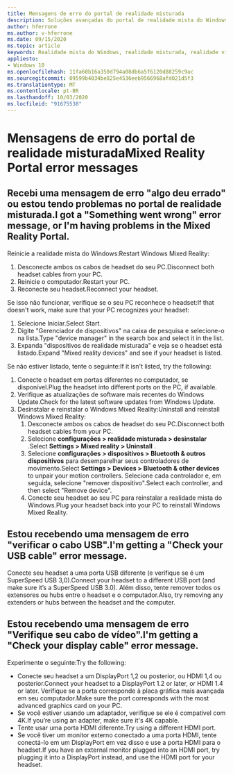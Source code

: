 ```yaml
---
title: Mensagens de erro do portal de realidade misturada
description: Soluções avançadas do portal de realidade mista do Windows para solução de problemas que vão além da nossa documentação de suporte padrão do consumidor.
author: hferrone
ms.author: v-hferrone
ms.date: 09/15/2020
ms.topic: article
keywords: Realidade mista do Windows, realidade misturada, realidade virtual, VR, MR, solução de problemas, erros, ajuda, suporte, portal de realidade misturada
appliesto:
- Windows 10
ms.openlocfilehash: 11fa60b16a350d794a08db6a5f6120d88259c9ac
ms.sourcegitcommit: 09599b4034be825e4536eeb9566968afd021d5f3
ms.translationtype: MT
ms.contentlocale: pt-BR
ms.lasthandoff: 10/03/2020
ms.locfileid: "91675538"
---
```

# <a name="mixed-reality-portal-error-messages"></a><span data-ttu-id="b1752-104">Mensagens de erro do portal de realidade misturada</span><span class="sxs-lookup"><span data-stu-id="b1752-104">Mixed Reality Portal error messages</span></span>

## <a name="i-got-a-something-went-wrong-error-message-or-im-having-problems-in-the-mixed-reality-portal"></a><span data-ttu-id="b1752-105">Recebi uma mensagem de erro "algo deu errado" ou estou tendo problemas no portal de realidade misturada.</span><span class="sxs-lookup"><span data-stu-id="b1752-105">I got a "Something went wrong" error message, or I'm having problems in the Mixed Reality Portal.</span></span>

<span data-ttu-id="b1752-106">Reinicie a realidade mista do Windows:</span><span class="sxs-lookup"><span data-stu-id="b1752-106">Restart Windows Mixed Reality:</span></span>
1. <span data-ttu-id="b1752-107">Desconecte ambos os cabos de headset do seu PC.</span><span class="sxs-lookup"><span data-stu-id="b1752-107">Disconnect both headset cables from your PC.</span></span>
2. <span data-ttu-id="b1752-108">Reinicie o computador.</span><span class="sxs-lookup"><span data-stu-id="b1752-108">Restart your PC.</span></span>
3. <span data-ttu-id="b1752-109">Reconecte seu headset.</span><span class="sxs-lookup"><span data-stu-id="b1752-109">Reconnect your headset.</span></span>

<span data-ttu-id="b1752-110">Se isso não funcionar, verifique se o seu PC reconhece o headset:</span><span class="sxs-lookup"><span data-stu-id="b1752-110">If that doesn't work, make sure that your PC recognizes your headset:</span></span>
1. <span data-ttu-id="b1752-111">Selecione Iniciar.</span><span class="sxs-lookup"><span data-stu-id="b1752-111">Select Start.</span></span>
2. <span data-ttu-id="b1752-112">Digite "Gerenciador de dispositivos" na caixa de pesquisa e selecione-o na lista.</span><span class="sxs-lookup"><span data-stu-id="b1752-112">Type "device manager" in the search box and select it in the list.</span></span> 
3. <span data-ttu-id="b1752-113">Expanda "dispositivos de realidade misturada" e veja se o headset está listado.</span><span class="sxs-lookup"><span data-stu-id="b1752-113">Expand "Mixed reality devices" and see if your headset is listed.</span></span> 

<span data-ttu-id="b1752-114">Se não estiver listado, tente o seguinte:</span><span class="sxs-lookup"><span data-stu-id="b1752-114">If it isn't listed, try the following:</span></span>
1. <span data-ttu-id="b1752-115">Conecte o headset em portas diferentes no computador, se disponível.</span><span class="sxs-lookup"><span data-stu-id="b1752-115">Plug the headset into different ports on the PC, if available.</span></span>
2. <span data-ttu-id="b1752-116">Verifique as atualizações de software mais recentes do Windows Update.</span><span class="sxs-lookup"><span data-stu-id="b1752-116">Check for the latest software updates from Windows Update.</span></span>
3. <span data-ttu-id="b1752-117">Desinstalar e reinstalar o Windows Mixed Reality:</span><span class="sxs-lookup"><span data-stu-id="b1752-117">Uninstall and reinstall Windows Mixed Reality:</span></span>
    1. <span data-ttu-id="b1752-118">Desconecte ambos os cabos de headset do seu PC.</span><span class="sxs-lookup"><span data-stu-id="b1752-118">Disconnect both headset cables from your PC.</span></span>
    2. <span data-ttu-id="b1752-119">Selecione **configurações > realidade misturada > desinstalar** .</span><span class="sxs-lookup"><span data-stu-id="b1752-119">Select **Settings  > Mixed reality > Uninstall** .</span></span>
    3. <span data-ttu-id="b1752-120">Selecione **configurações > dispositivos > Bluetooth & outros dispositivos** para desemparelhar seus controladores de movimento.</span><span class="sxs-lookup"><span data-stu-id="b1752-120">Select **Settings  > Devices  > Bluetooth & other devices** to unpair your motion controllers.</span></span> <span data-ttu-id="b1752-121">Selecione cada controlador e, em seguida, selecione "remover dispositivo".</span><span class="sxs-lookup"><span data-stu-id="b1752-121">Select each controller, and then select "Remove device".</span></span>
    4. <span data-ttu-id="b1752-122">Conecte seu headset ao seu PC para reinstalar a realidade mista do Windows.</span><span class="sxs-lookup"><span data-stu-id="b1752-122">Plug your headset back into your PC to reinstall Windows Mixed Reality.</span></span>
    
## <a name="im-getting-a-check-your-usb-cable-error-message"></a><span data-ttu-id="b1752-123">Estou recebendo uma mensagem de erro "verificar o cabo USB".</span><span class="sxs-lookup"><span data-stu-id="b1752-123">I'm getting a "Check your USB cable" error message.</span></span>

<span data-ttu-id="b1752-124">Conecte seu headset a uma porta USB diferente (e verifique se é um SuperSpeed USB 3,0).</span><span class="sxs-lookup"><span data-stu-id="b1752-124">Connect your headset to a different USB port (and make sure it’s a SuperSpeed USB 3.0).</span></span> <span data-ttu-id="b1752-125">Além disso, tente remover todos os extensores ou hubs entre o headset e o computador.</span><span class="sxs-lookup"><span data-stu-id="b1752-125">Also, try removing any extenders or hubs between the headset and the computer.</span></span>

## <a name="im-getting-a-check-your-display-cable-error-message"></a><span data-ttu-id="b1752-126">Estou recebendo uma mensagem de erro "Verifique seu cabo de vídeo".</span><span class="sxs-lookup"><span data-stu-id="b1752-126">I'm getting a "Check your display cable" error message.</span></span>

<span data-ttu-id="b1752-127">Experimente o seguinte:</span><span class="sxs-lookup"><span data-stu-id="b1752-127">Try the following:</span></span>
* <span data-ttu-id="b1752-128">Conecte seu headset a um DisplayPort 1,2 ou posterior, ou HDMI 1,4 ou posterior.</span><span class="sxs-lookup"><span data-stu-id="b1752-128">Connect your headset to a DisplayPort 1.2 or later, or HDMI 1.4 or later.</span></span> <span data-ttu-id="b1752-129">Verifique se a porta corresponde à placa gráfica mais avançada em seu computador.</span><span class="sxs-lookup"><span data-stu-id="b1752-129">Make sure the port corresponds with the most advanced graphics card on your PC.</span></span>
* <span data-ttu-id="b1752-130">Se você estiver usando um adaptador, verifique se ele é compatível com 4K.</span><span class="sxs-lookup"><span data-stu-id="b1752-130">If you’re using an adapter, make sure it's 4K capable.</span></span>
* <span data-ttu-id="b1752-131">Tente usar uma porta HDMI diferente.</span><span class="sxs-lookup"><span data-stu-id="b1752-131">Try using a different HDMI port.</span></span>
* <span data-ttu-id="b1752-132">Se você tiver um monitor externo conectado a uma porta HDMI, tente conectá-lo em um DisplayPort em vez disso e use a porta HDMI para o headset.</span><span class="sxs-lookup"><span data-stu-id="b1752-132">If you have an external monitor plugged into an HDMI port, try plugging it into a DisplayPort instead, and use the HDMI port for your headset.</span></span>
